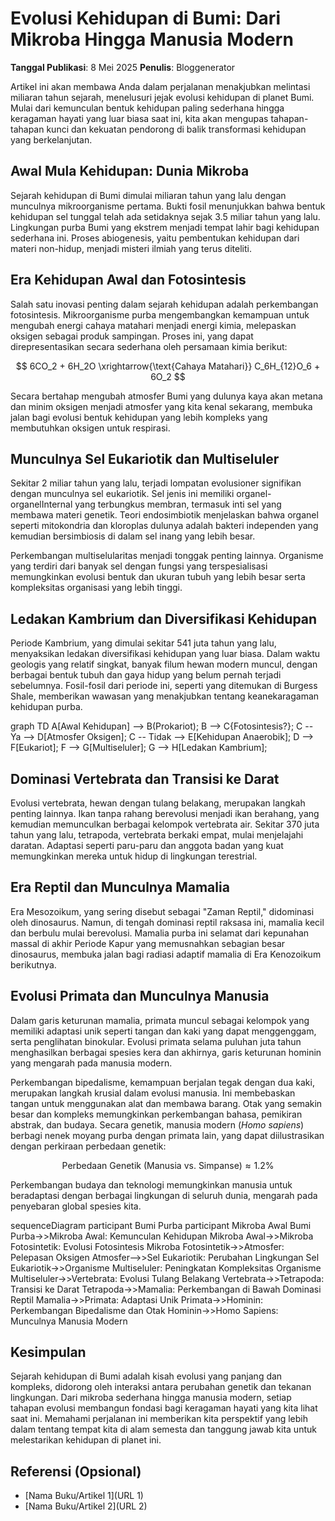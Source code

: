 # Evolusi Kehidupan di Bumi: Dari Mikroba Hingga Manusia Modern

**Tanggal Publikasi**: 8 Mei 2025
**Penulis**: Bloggenerator

Artikel ini akan membawa Anda dalam perjalanan menakjubkan melintasi miliaran tahun sejarah, menelusuri jejak evolusi kehidupan di planet Bumi. Mulai dari kemunculan bentuk kehidupan paling sederhana hingga keragaman hayati yang luar biasa saat ini, kita akan mengupas tahapan-tahapan kunci dan kekuatan pendorong di balik transformasi kehidupan yang berkelanjutan.

## Awal Mula Kehidupan: Dunia Mikroba

Sejarah kehidupan di Bumi dimulai miliaran tahun yang lalu dengan munculnya mikroorganisme pertama. Bukti fosil menunjukkan bahwa bentuk kehidupan sel tunggal telah ada setidaknya sejak 3.5 miliar tahun yang lalu. Lingkungan purba Bumi yang ekstrem menjadi tempat lahir bagi kehidupan sederhana ini. Proses abiogenesis, yaitu pembentukan kehidupan dari materi non-hidup, menjadi misteri ilmiah yang terus diteliti.

## Era Kehidupan Awal dan Fotosintesis

Salah satu inovasi penting dalam sejarah kehidupan adalah perkembangan fotosintesis. Mikroorganisme purba mengembangkan kemampuan untuk mengubah energi cahaya matahari menjadi energi kimia, melepaskan oksigen sebagai produk sampingan. Proses ini, yang dapat direpresentasikan secara sederhana oleh persamaan kimia berikut:

$$ 6CO_2 + 6H_2O \xrightarrow{\text{Cahaya Matahari}} C_6H_{12}O_6 + 6O_2 $$

Secara bertahap mengubah atmosfer Bumi yang dulunya kaya akan metana dan minim oksigen menjadi atmosfer yang kita kenal sekarang, membuka jalan bagi evolusi bentuk kehidupan yang lebih kompleks yang membutuhkan oksigen untuk respirasi.

## Munculnya Sel Eukariotik dan Multiseluler

Sekitar 2 miliar tahun yang lalu, terjadi lompatan evolusioner signifikan dengan munculnya sel eukariotik. Sel jenis ini memiliki organel-organelInternal yang terbungkus membran, termasuk inti sel yang membawa materi genetik. Teori endosimbiotik menjelaskan bahwa organel seperti mitokondria dan kloroplas dulunya adalah bakteri independen yang kemudian bersimbiosis di dalam sel inang yang lebih besar.

Perkembangan multiselularitas menjadi tonggak penting lainnya. Organisme yang terdiri dari banyak sel dengan fungsi yang terspesialisasi memungkinkan evolusi bentuk dan ukuran tubuh yang lebih besar serta kompleksitas organisasi yang lebih tinggi.

## Ledakan Kambrium dan Diversifikasi Kehidupan

Periode Kambrium, yang dimulai sekitar 541 juta tahun yang lalu, menyaksikan ledakan diversifikasi kehidupan yang luar biasa. Dalam waktu geologis yang relatif singkat, banyak filum hewan modern muncul, dengan berbagai bentuk tubuh dan gaya hidup yang belum pernah terjadi sebelumnya. Fosil-fosil dari periode ini, seperti yang ditemukan di Burgess Shale, memberikan wawasan yang menakjubkan tentang keanekaragaman kehidupan purba.

<div class="mermaid">
graph TD
    A[Awal Kehidupan] --> B(Prokariot);
    B --> C{Fotosintesis?};
    C -- Ya --> D[Atmosfer Oksigen];
    C -- Tidak --> E[Kehidupan Anaerobik];
    D --> F[Eukariot];
    F --> G[Multiseluler];
    G --> H[Ledakan Kambrium];
</div>

## Dominasi Vertebrata dan Transisi ke Darat

Evolusi vertebrata, hewan dengan tulang belakang, merupakan langkah penting lainnya. Ikan tanpa rahang berevolusi menjadi ikan berahang, yang kemudian memunculkan berbagai kelompok vertebrata air. Sekitar 370 juta tahun yang lalu, tetrapoda, vertebrata berkaki empat, mulai menjelajahi daratan. Adaptasi seperti paru-paru dan anggota badan yang kuat memungkinkan mereka untuk hidup di lingkungan terestrial.

## Era Reptil dan Munculnya Mamalia

Era Mesozoikum, yang sering disebut sebagai "Zaman Reptil," didominasi oleh dinosaurus. Namun, di tengah dominasi reptil raksasa ini, mamalia kecil dan berbulu mulai berevolusi. Mamalia purba ini selamat dari kepunahan massal di akhir Periode Kapur yang memusnahkan sebagian besar dinosaurus, membuka jalan bagi radiasi adaptif mamalia di Era Kenozoikum berikutnya.

## Evolusi Primata dan Munculnya Manusia

Dalam garis keturunan mamalia, primata muncul sebagai kelompok yang memiliki adaptasi unik seperti tangan dan kaki yang dapat menggenggam, serta penglihatan binokular. Evolusi primata selama puluhan juta tahun menghasilkan berbagai spesies kera dan akhirnya, garis keturunan hominin yang mengarah pada manusia modern.

Perkembangan bipedalisme, kemampuan berjalan tegak dengan dua kaki, merupakan langkah krusial dalam evolusi manusia. Ini membebaskan tangan untuk menggunakan alat dan membawa barang. Otak yang semakin besar dan kompleks memungkinkan perkembangan bahasa, pemikiran abstrak, dan budaya. Secara genetik, manusia modern (*Homo sapiens*) berbagi nenek moyang purba dengan primata lain, yang dapat diilustrasikan dengan perkiraan perbedaan genetik:

$$ \text{Perbedaan Genetik (Manusia vs. Simpanse)} \approx 1.2\% $$

Perkembangan budaya dan teknologi memungkinkan manusia untuk beradaptasi dengan berbagai lingkungan di seluruh dunia, mengarah pada penyebaran global spesies kita.

<div class="mermaid">
sequenceDiagram
    participant Bumi Purba
    participant Mikroba Awal
    Bumi Purba->>Mikroba Awal: Kemunculan Kehidupan
    Mikroba Awal->>Mikroba Fotosintetik: Evolusi Fotosintesis
    Mikroba Fotosintetik->>Atmosfer: Pelepasan Oksigen
    Atmosfer-->>Sel Eukariotik: Perubahan Lingkungan
    Sel Eukariotik->>Organisme Multiseluler: Peningkatan Kompleksitas
    Organisme Multiseluler->>Vertebrata: Evolusi Tulang Belakang
    Vertebrata->>Tetrapoda: Transisi ke Darat
    Tetrapoda->>Mamalia: Perkembangan di Bawah Dominasi Reptil
    Mamalia->>Primata: Adaptasi Unik
    Primata->>Hominin: Perkembangan Bipedalisme dan Otak
    Hominin->>Homo Sapiens: Munculnya Manusia Modern
</div>

## Kesimpulan

Sejarah kehidupan di Bumi adalah kisah evolusi yang panjang dan kompleks, didorong oleh interaksi antara perubahan genetik dan tekanan lingkungan. Dari mikroba sederhana hingga manusia modern, setiap tahapan evolusi membangun fondasi bagi keragaman hayati yang kita lihat saat ini. Memahami perjalanan ini memberikan kita perspektif yang lebih dalam tentang tempat kita di alam semesta dan tanggung jawab kita untuk melestarikan kehidupan di planet ini.

## Referensi (Opsional)

* [Nama Buku/Artikel 1](URL 1)
* [Nama Buku/Artikel 2](URL 2)